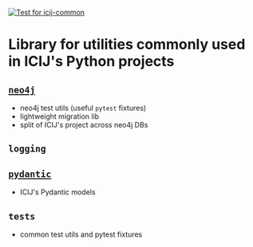  [![Test for icij-common](https://github.com/ICIJ/icij-python/actions/workflows/tests-common.yml/badge.svg)](https://github.com/ICIJ/icij-python/actions/workflows/tests-common.yml)
# Library for utilities commonly used in ICIJ's Python projects 

## [`neo4j`](https://neo4j.com/docs/api/python-driver/current/)
- neo4j test utils (useful `pytest` fixtures)
- lightweight migration lib
- split of ICIJ's project across neo4j DBs

## `logging` 

## [`pydantic`](https://github.com/pydantic/pydantic)
- ICIJ's Pydantic models

## `tests`
- common test utils and pytest fixtures
